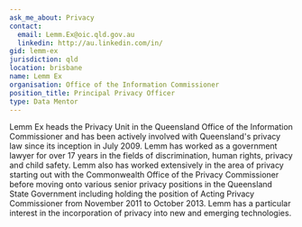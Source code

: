 ```yaml
---
ask_me_about: Privacy
contact:
  email: Lemm.Ex@oic.qld.gov.au
  linkedin: http://au.linkedin.com/in/
gid: lemm-ex
jurisdiction: qld
location: brisbane
name: Lemm Ex
organisation: Office of the Information Commissioner
position_title: Principal Privacy Officer
type: Data Mentor
---
```


Lemm Ex heads the Privacy Unit in the Queensland Office of the Information Commissioner and has been actively involved with Queensland's privacy law since its inception in July 2009.  Lemm has worked as a government lawyer for over 17 years in the fields of discrimination, human rights, privacy and child safety.  Lemm also has worked extensively in the area of privacy starting out with the Commonwealth Office of the Privacy Commissioner before moving onto various senior privacy positions in the Queensland State Government including holding the position of Acting Privacy Commissioner from November 2011 to October 2013.  Lemm has a particular interest in the incorporation of privacy into new and emerging technologies.